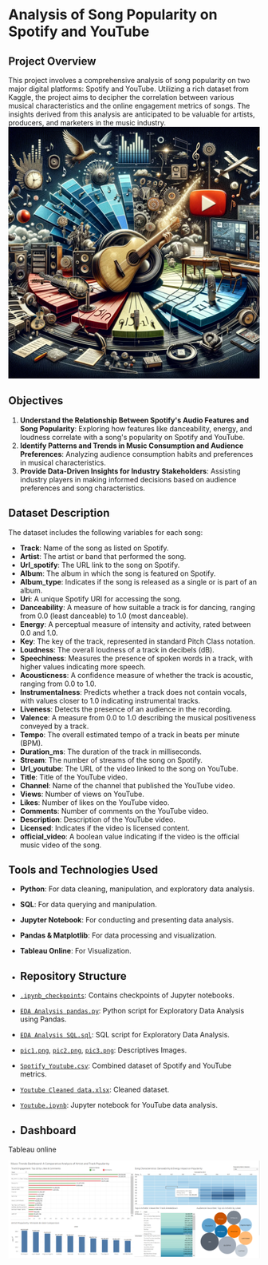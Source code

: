 # Analysis of Song Popularity on Spotify and YouTube

## Project Overview

This project involves a comprehensive analysis of song popularity on two major digital platforms: Spotify and YouTube. Utilizing a rich dataset from Kaggle, the project aims to decipher the correlation between various musical characteristics and the online engagement metrics of songs. The insights derived from this analysis are anticipated to be valuable for artists, producers, and marketers in the music industry.
![Project Image](pic2.png)

## Objectives

1. **Understand the Relationship Between Spotify's Audio Features and Song Popularity**: Exploring how features like danceability, energy, and loudness correlate with a song's popularity on Spotify and YouTube.
2. **Identify Patterns and Trends in Music Consumption and Audience Preferences**: Analyzing audience consumption habits and preferences in musical characteristics.
3. **Provide Data-Driven Insights for Industry Stakeholders**: Assisting industry players in making informed decisions based on audience preferences and song characteristics.

## Dataset Description

The dataset includes the following variables for each song:

- **Track**: Name of the song as listed on Spotify.
- **Artist**: The artist or band that performed the song.
- **Url_spotify**: The URL link to the song on Spotify.
- **Album**: The album in which the song is featured on Spotify.
- **Album_type**: Indicates if the song is released as a single or is part of an album.
- **Uri**: A unique Spotify URI for accessing the song.
- **Danceability**: A measure of how suitable a track is for dancing, ranging from 0.0 (least danceable) to 1.0 (most danceable).
- **Energy**: A perceptual measure of intensity and activity, rated between 0.0 and 1.0.
- **Key**: The key of the track, represented in standard Pitch Class notation.
- **Loudness**: The overall loudness of a track in decibels (dB).
- **Speechiness**: Measures the presence of spoken words in a track, with higher values indicating more speech.
- **Acousticness**: A confidence measure of whether the track is acoustic, ranging from 0.0 to 1.0.
- **Instrumentalness**: Predicts whether a track does not contain vocals, with values closer to 1.0 indicating instrumental tracks.
- **Liveness**: Detects the presence of an audience in the recording.
- **Valence**: A measure from 0.0 to 1.0 describing the musical positiveness conveyed by a track.
- **Tempo**: The overall estimated tempo of a track in beats per minute (BPM).
- **Duration_ms**: The duration of the track in milliseconds.
- **Stream**: The number of streams of the song on Spotify.
- **Url_youtube**: The URL of the video linked to the song on YouTube.
- **Title**: Title of the YouTube video.
- **Channel**: Name of the channel that published the YouTube video.
- **Views**: Number of views on YouTube.
- **Likes**: Number of likes on the YouTube video.
- **Comments**: Number of comments on the YouTube video.
- **Description**: Description of the YouTube video.
- **Licensed**: Indicates if the video is licensed content.
- **official_video**: A boolean value indicating if the video is the official music video of the song.

## Tools and Technologies Used

- **Python**: For data cleaning, manipulation, and exploratory data analysis.
- **SQL**: For data querying and manipulation.
- **Jupyter Notebook**: For conducting and presenting data analysis.
- **Pandas & Matplotlib**: For data processing and visualization.
- **Tableau Online**: For Visualization.
  
- ## Repository Structure

- [`.ipynb_checkpoints`](./.ipynb_checkpoints): Contains checkpoints of Jupyter notebooks.
- [`EDA Analysis pandas.py`](./EDA%20Analysis%20pandas.py): Python script for Exploratory Data Analysis using Pandas.
- [`EDA Analysis SQL.sql`](./EDA%20Analysis%20SQL.sql): SQL script for Exploratory Data Analysis.
- [`pic1.png`](./pic1.png), [`pic2.png`](./pic2.png), [`pic3.png`](./pic3.png): Descriptives Images.
- [`Spotify_Youtube.csv`](./Spotify_Youtube.csv): Combined dataset of Spotify and YouTube metrics.
- [`Youtube Cleaned data.xlsx`](./Youtube%20Cleaned%20data.xlsx): Cleaned dataset.
- [`Youtube.ipynb`](./Youtube.ipynb): Jupyter notebook for YouTube data analysis.

- ## Dashboard
Tableau online

[![Morocco Auto Market: Comprehensive Price & Trend Analysis](Youtube_visualization.PNG)]([https://public.tableau.com/app/profile/adib.khaffaji/viz/Tableau_viz_of_car_price_analysis/Dashboard1](https://public.tableau.com/views/MusicTrendsDashboardAComparativeAnalysisofArtistandTrackPopularity/MusicTrendsDashboardAComparativeAnalysisofArtistandTrackPopularity?:language=en-US&:display_count=n&:origin=viz_share_link))





